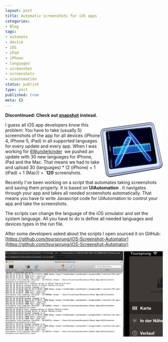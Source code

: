 ```yaml
---
layout: post
title: Automatic screenshots for iOS apps
categories:
- Blog
tags:
- automate
- device
- iOS
- iPad
- iPhone
- languages
- screenshot
- screenshots
- uiautomation
status: publish
type: post
published: true
meta: {}
---
```


**Discontinued: Check out [snapshot](http://www.felixkrause.at/blog/snapshot-automatically-create-screenshots-of-your-iphone-app) instead.**

<img src="/squarespace_images/static_545299aae4b0e9514fe30c95_54529a29e4b025a90f45cc50_54529a2ae4b025a90f45cd18_1414699602733_Instruments.png_" align="right" width="200">

I guess all iOS app developers know this problem: You have to take (usually 5) screenshots of the app for all devices (iPhone 4, iPhone 5, iPad) in all supported languages for every update and every app. When I was working for 
[6Wunderkinder](https://felix-krause-f13a.squarespace.com/blog/6-wunderkinder)  we pushed an update with 30 new languages for iPhone, iPad and the Mac. That means we had to take and upload 30 (languages) * (2 (iPhone) + 1 (iPad) + 1 (Mac)) = 
**120**
 screenshots.  

Recently I've been working on a script that automates taking screenshots and saving them properly. It is based on 
**UIAutomation**
. It navigates through your app and takes all needed screenshots automatically. That means you have to write Javascript code for UIAutomation to control your app and take the screenshots.

The scripts can change the language of the iOS simulator and set the system language. All you have to do is define all needed languages and devices types in the 
run file.

After some developers asked about the scripts I open sourced it on GitHub: 
[https://github.com/toursprung/iOS-Screenshot-Automator](https://github.com/toursprung/iOS-Screenshot-Automator)
  
      
[![Automatic taking screenshots iOS](/squarespace_images/static_545299aae4b0e9514fe30c95_54529a29e4b025a90f45cc50_54529a2ae4b025a90f45cd1b_1414699603206_ScreenshotToolImage.png_)](http://static.squarespace.com/static/545299aae4b0e9514fe30c95/54529a29e4b025a90f45cc50/54529a2ae4b025a90f45cd1b/1359138373000/ScreenshotToolImage.png?format=original)
